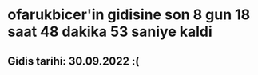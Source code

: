 # ofarukbicer'in gidisine son 8 gun 18 saat 48 dakika 53 saniye kaldi

## Gidis tarihi: 30.09.2022 :(